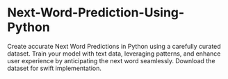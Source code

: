 # Next-Word-Prediction-Using-Python
Create accurate Next Word Predictions in Python using a carefully curated dataset. Train your model with text data, leveraging patterns, and enhance user experience by anticipating the next word seamlessly. Download the dataset for swift implementation.
